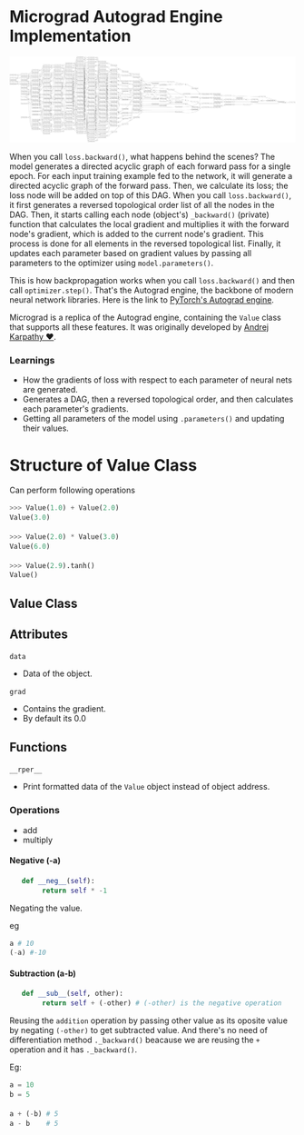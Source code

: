 # Micrograd Autograd Engine Implementation

<img src="./assets/MLP2.png" width="700">

When you call `loss.backward()`, what happens behind the scenes? The model generates a directed acyclic graph of each forward pass for a single epoch. For each input training example fed to the network, it will generate a directed acyclic graph of the forward pass. Then, we calculate its loss; the loss node will be added on top of this DAG. When you call `loss.backward()`, it first generates a reversed topological order list of all the nodes in the DAG. Then, it starts calling each node (object's) `_backward()` (private) function that calculates the local gradient and multiplies it with the forward node's gradient, which is added to the current node's gradient. This process is done for all elements in the reversed topological list. Finally, it updates each parameter based on gradient values by passing all parameters to the optimizer using `model.parameters()`.

This is how backpropagation works when you call `loss.backward()` and then call `optimizer.step()`. That's the Autograd engine, the backbone of modern neural network libraries. Here is the link to [PyTorch's Autograd engine](https://pytorch.org/tutorials/beginner/blitz/autograd_tutorial.html).

Micrograd is a replica of the Autograd engine, containing the `Value` class that supports all these features. It was originally developed by [Andrej Karpathy ♥](https://github.com/karpathy/micrograd).

### Learnings

- How the gradients of loss with respect to each parameter of neural nets are generated.
- Generates a DAG, then a reversed topological order, and then calculates each parameter's gradients.
- Getting all parameters of the model using `.parameters()` and updating their values.

# Structure of Value Class

Can perform following operations

```py
>>> Value(1.0) + Value(2.0)
Value(3.0)

>>> Value(2.0) * Value(3.0)
Value(6.0)

>>> Value(2.9).tanh()
Value()
```

## Value Class

## Attributes

`data`

- Data of the object.

`grad`

- Contains the gradient.
- By default its 0.0

## Functions

`__rper__`

- Print formatted data of the `Value` object instead of object address.

### Operations

- add
- multiply

#### Negative (-a)

```py
   def __neg__(self):
        return self * -1
```

Negating the value.

eg

```py
a # 10
(-a) #-10
```

#### Subtraction (a-b)

```py
   def __sub__(self, other):
        return self + (-other) # (-other) is the negative operation
```

Reusing the `addition` operation by passing other value as its oposite value by negating `(-other)` to get subtracted value. And there's no need of differentiation method `._backward()` beacause we are reusing the `+` operation and it has `._backward()`.

Eg:

```py
a = 10
b = 5

a + (-b) # 5
a - b    # 5

```
